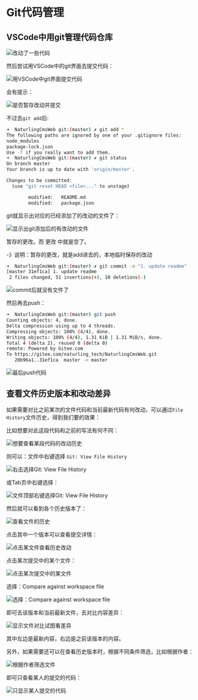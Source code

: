 # Git代码管理

## VSCode中用git管理代码仓库

![改动了一些代码](../assets/img/git_changed_some_code.png)

然后尝试用VSCode中的git界面去提交代码：

![用VSCode中git界面提交代码](../assets/img/use_git_gui_to_commit.png)

会有提示：

![是否暂存改动并提交](../assets/img/is_auto_save_then_commit.png)

不过去`git add`后:

```bash
➜  NaturlingCmsWeb git:(master) ✗ git add *
The following paths are ignored by one of your .gitignore files:
node_modules
package-lock.json
Use -f if you really want to add them.
➜  NaturlingCmsWeb git:(master) ✗ git status
On branch master
Your branch is up to date with 'origin/master'.

Changes to be committed:
  (use "git reset HEAD <file>..." to unstage)

        modified:   README.md
        modified:   package.json
```

git就显示出对应的已经添加了的改动的文件了：

![显示出git添加后的有改动的文件](../assets/img/show_git_added_code.png)

暂存的更改。而 更改 中就是空了。

-》说明：暂存的更改，就是add进去的，本地临时保存的改动

```bash
➜  NaturlingCmsWeb git:(master) ✗ git commit -m "1. update readme"
[master 31ef1ca] 1. update readme
 2 files changed, 51 insertions(+), 10 deletions(-)
```

![commit后就没有文件了](../assets/img/after_git_commit_no_file.png)

然后再去push：

```bash
➜  NaturlingCmsWeb git:(master) git push
Counting objects: 4, done.
Delta compression using up to 4 threads.
Compressing objects: 100% (4/4), done.
Writing objects: 100% (4/4), 1.31 KiB | 1.31 MiB/s, done.
Total 4 (delta 2), reused 0 (delta 0)
remote: Powered by Gitee.com
To https://gitee.com/naturling_tech/NaturlingCmsWeb.git
   20b96a1..31ef1ca  master -> master
```

![最后push代码](../assets/img/then_git_push_code.png)

## 查看文件历史版本和改动差异

如果需要对比之前某次的文件代码和当前最新代码有何改动，可以通过`File History`文件历史，得到我们要的效果：

比如想要对此这段代码和之前的写法有何不同：

![想要查看某段代码的改动历史](../assets/img/some_code_to_know_history.png)

则可以：文件中右键选择 `Git: View File History`

![右击选择Git: View File History](../assets/img/right_click_git_view_file_history.png)

或Tab页中右键选择：

![文件顶部右键选择Git: View File History](../assets/img/file_top_choose_file_hisotry.png)

然后就可以看到各个历史版本了：

![查看文件的历史](../assets/img/show_git_file_history.png)

点击其中一个版本可以查看提交详情：

![点击某文件查看历史改动](../assets/img/click_some_file_show_history.png)

点击某次提交中的某个文件：

![点击某次提交中的某文件](../assets/img/click_some_file_in_some_commit.png)

选择：Compare against workspace file

![选择：Compare against workspace file](../assets/img/choose_compare_against_workspace_file.png)

即可去该版本和当前最新文件，去对比内容差异：

![显示文件对比试图看差异](../assets/img/some_file_compare_view_diff.png)

其中左边是最新内容，右边是之前该版本的内容。

另外，如果需要还可以在查看历史版本时，根据不同条件筛选，比如根据作者：

![根据作者筛选文件](../assets/img/show_file_diff_by_author.png)

即可只查看某人的提交的代码：

![只显示某人提交的代码](../assets/img/only_show_some_author_commits.png)
